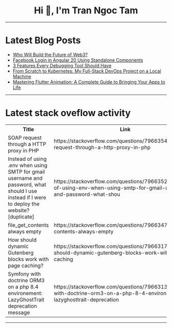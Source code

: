 <h1 align="center">Hi 👋, I'm Tran Ngoc Tam</h1>

---

# Latest Blog Posts 
<!-- BLOG-POST-LIST:START -->
- [Who Will Build the Future of Web3?](https://dev.to/martin_call/who-will-build-the-future-of-web3-i8d)
- [Facebook Login in Angular 20 Using Standalone Components](https://dev.to/djamware_tutorial_eba1a61/facebook-login-in-angular-20-using-standalone-components-2m57)
- [3 Features Every Debugging Tool Should Have](https://dev.to/tomjohnson3/3-features-every-debugging-tool-should-have-1kag)
- [From Scratch to Kubernetes: My Full-Stack DevOps Project on a Local Machine](https://dev.to/david_oyewole/from-scratch-to-kubernetes-my-full-stack-devops-project-on-a-local-machine-1143)
- [Mastering Flutter Animation: A Complete Guide to Bringing Your Apps to Life](https://dev.to/kalana250/mastering-flutter-animation-a-complete-guide-to-bringing-your-apps-to-life-4oe9)
<!-- BLOG-POST-LIST:END -->

---

# Latest stack oveflow activity
<table>
  <tr><th>Title</th><th>Link</th></tr>
  <!-- STACKOVERFLOW:START --><tr><td>SOAP request through a HTTP proxy in PHP</td><td>https://stackoverflow.com/questions/79663544/soap-request-through-a-http-proxy-in-php</td></tr><tr><td>Instead of using .env when using SMTP for gmail username and password, what should I use instead if I were to deploy the website? [duplicate]</td><td>https://stackoverflow.com/questions/79663525/instead-of-using-env-when-using-smtp-for-gmail-username-and-password-what-shou</td></tr><tr><td>file_get_contents always empty</td><td>https://stackoverflow.com/questions/79663473/file-get-contents-always-empty</td></tr><tr><td>How should dynamic Gutenberg blocks work with page caching?</td><td>https://stackoverflow.com/questions/79663177/how-should-dynamic-gutenberg-blocks-work-with-page-caching</td></tr><tr><td>Symfony with doctrine ORM3 on a php 8.4 environement: LazyGhostTrait deprecation message</td><td>https://stackoverflow.com/questions/79663137/symfony-with-doctrine-orm3-on-a-php-8-4-environement-lazyghosttrait-deprecation</td></tr><!-- STACKOVERFLOW:END -->
</table>

---


